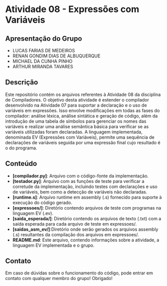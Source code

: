 # Atividade 08 - Expressões com Variáveis 

## Apresentação do Grupo

- LUCAS FARIAS DE MEDEIROS
- RENAN GONDIM DIAS DE ALBUQUERQUE
- MICHAEL DA CUNHA PINHO
- ARTHUR MIRANDA TAVARES

## Descrição

Este repositório contém os arquivos referentes à Atividade 08 da disciplina de Compiladores. O objetivo desta atividade é estender o compilador desenvolvido na Atividade 07 para suportar a declaração e o uso de variáveis em expressões. Isso envolve modificações em todas as fases do compilador: análise léxica, análise sintática e geração de código, além da introdução de uma tabela de símbolos para gerenciar os nomes das variáveis e realizar uma análise semântica básica para verificar se as variáveis utilizadas foram declaradas. A linguagem implementada, denominada EV (Expressões com Variáveis), permite uma sequência de declarações de variáveis seguida por uma expressão final cujo resultado é o do programa.

## Conteúdo

- **[compilador.py]**: Arquivo com o código-fonte da implementação.
- **[testador.py]**: Arquivo com as funções de teste para verificar a corretude da implementação, incluindo testes com declarações e uso de variáveis, bem como a detecção de variáveis não declaradas.
- **[runtime.s]**: Arquivo runtime em assembly (.s) fornecido para suporte à execução do código gerado.
- **[expressoes/]**: Diretório contendo arquivos de teste com programas na linguagem EV (.ev).
- **[saida_esperada/]**: Diretório contendo os arquivos de texto (.txt) com a saída esperada para cada arquivo de teste em expressoes/.
- **[saidas_asm_ev/]**:Diretório onde serão gerados os arquivos assembly (.s) resultantes da compilação dos arquivos em expressoes/.
- **README.md**: Este arquivo, contendo informações sobre a atividade, a linguagem EV implementada e o grupo.

## Contato

Em caso de dúvidas sobre o funcionamento do código, pode entrar em contato com qualquer membro do grupo! Obrigado!
